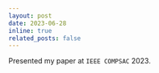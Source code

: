 ```yaml
---
layout: post
date: 2023-06-28
inline: true
related_posts: false
---
```


Presented my paper at `IEEE COMPSAC` 2023. 

